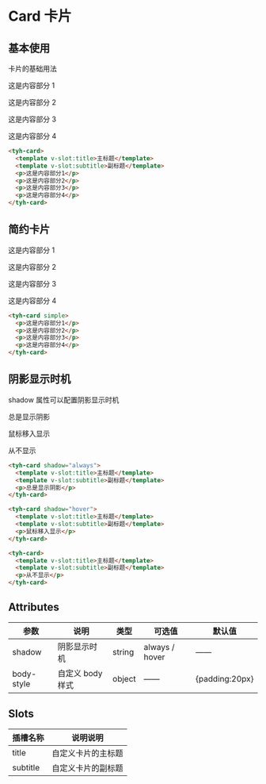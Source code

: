 # Card 卡片

## 基本使用

卡片的基础用法

<tyh-card><template v-slot:title>主标题</template><template v-slot:subtitle>副标题</template><p>这是内容部分 1</p><p>这是内容部分 2</p><p>这是内容部分 3</p><p>这是内容部分 4</p></tyh-card>

```html
<tyh-card>
  <template v-slot:title>主标题</template>
  <template v-slot:subtitle>副标题</template>
  <p>这是内容部分1</p>
  <p>这是内容部分2</p>
  <p>这是内容部分3</p>
  <p>这是内容部分4</p>
</tyh-card>
```

## 简约卡片

<tyh-card simple><p>这是内容部分 1</p><p>这是内容部分 2</p><p>这是内容部分 3</p><p>这是内容部分 4</p></tyh-card>

```html
<tyh-card simple>
  <p>这是内容部分1</p>
  <p>这是内容部分2</p>
  <p>这是内容部分3</p>
  <p>这是内容部分4</p>
</tyh-card>
```

## 阴影显示时机

shadow 属性可以配置阴影显示时机

<tyh-card class="tyh-card-item" shadow="always"><template v-slot:title>主标题</template><template v-slot:subtitle>副标题</template><p>总是显示阴影</p></tyh-card>

<tyh-card class="tyh-card-item" shadow="hover"><template v-slot:title>主标题</template><template v-slot:subtitle>副标题</template><p>鼠标移入显示</p></tyh-card>

<tyh-card class="tyh-card-item"><template v-slot:title>主标题</template><template v-slot:subtitle>副标题</template><p>从不显示</p></tyh-card>

```html
<tyh-card shadow="always">
  <template v-slot:title>主标题</template>
  <template v-slot:subtitle>副标题</template>
  <p>总是显示阴影</p>
</tyh-card>

<tyh-card shadow="hover">
  <template v-slot:title>主标题</template>
  <template v-slot:subtitle>副标题</template>
  <p>鼠标移入显示</p>
</tyh-card>

<tyh-card>
  <template v-slot:title>主标题</template>
  <template v-slot:subtitle>副标题</template>
  <p>从不显示</p>
</tyh-card>
```

## Attributes

| 参数       | 说明             | 类型   | 可选值         | 默认值         |
| ---------- | ---------------- | ------ | -------------- | -------------- |
| shadow     | 阴影显示时机     | string | always / hover | ——             |
| body-style | 自定义 body 样式 | object | ——             | {padding:20px} |

## Slots

| 插槽名称 | 说明说明           |
| -------- | ------------------ |
| title    | 自定义卡片的主标题 |
| subtitle | 自定义卡片的副标题 |
